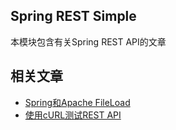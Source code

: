 ## Spring REST Simple

本模块包含有关Spring REST API的文章

## 相关文章

+ [Spring和Apache FileLoad](docs/Spring和Apache文件上传.md)
+ [使用cURL测试REST API](docs/使用curl测试REST-API.md)